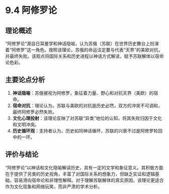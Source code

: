 # 9.4 阿修罗论

## 理论概述
“阿修罗论”源自日耳曼学和神话隐喻，认为苏俄（苏联）在世界历史舞台上扮演着“阿修罗”这一角色。按照该理论，苏俄的命运注定要与代表“天界”的美欧对抗，并最终失败。该观点将国际关系和历史进程以神话方式解读，赋予苏联解体以宿命论色彩。

## 主要论点分析
1. **神话隐喻**：苏俄被视为阿修罗，象征着力量、野心和对抗天界（美欧）的宿命。
2. **宿命对抗**：理论认为，苏联与美欧的对抗是历史必然，双方的冲突不可调和，最终阿修罗必然失败。
3. **文化心理投射**：该理论反映了对苏联“异类”地位的认知，将其失败归因于文化和文明冲突。
4. **历史循环观**：支持者认为，历史如同神话循环，苏联的兴衰不过是阿修罗轮回中的一环。

## 评价与结论
“阿修罗论”以神话和文化隐喻解读历史，具有一定的文学和象征意义。其积极方面在于提供了另类的历史视角，丰富了对国际关系的想象力，但缺乏实证和逻辑基础，容易滑向宿命论和非理性解释。对于理解苏联解体的真实原因，该理论更适合作为文化现象和网络玩笑，而非严肃的学术分析。